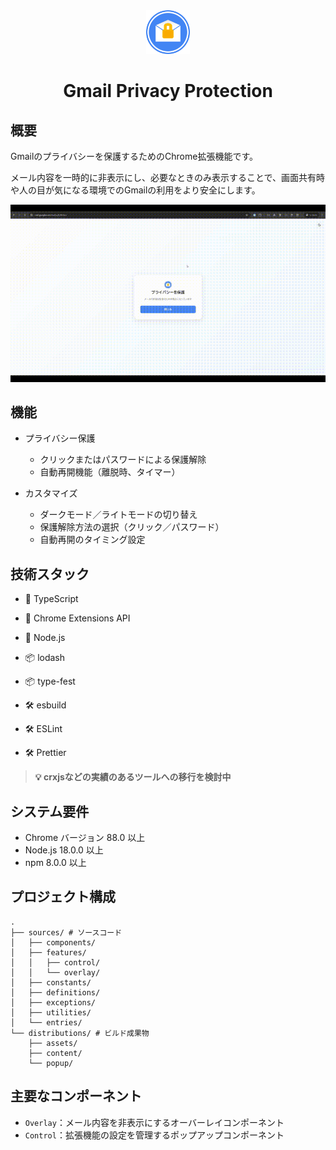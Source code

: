 <div align=center>
	<img width="70" alt="アイコン" src="sources/assets/enabled-symbols/symbol.svg" />
</div>

<div align=center>
	<h1>Gmail Privacy Protection</h1>
</div>

## 概要

Gmailのプライバシーを保護するためのChrome拡張機能です。

メール内容を一時的に非表示にし、必要なときのみ表示することで、画面共有時や人の目が気になる環境でのGmailの利用をより安全にします。

<div align="center">
  <img width="800" alt="デモ" src="sources/assets/demo.gif" />
</div>

## 機能

- プライバシー保護
  - クリックまたはパスワードによる保護解除
  - 自動再開機能（離脱時、タイマー）

- カスタマイズ
  - ダークモード／ライトモードの切り替え
  - 保護解除方法の選択（クリック／パスワード）
  - 自動再開のタイミング設定

## 技術スタック

- 🚀 TypeScript
- 🚀 Chrome Extensions API
- 🚀 Node.js

- 📦 lodash
- 📦 type-fest

- 🛠️ esbuild
- 🛠️ ESLint
- 🛠️ Prettier

> **💡 crxjsなどの実績のあるツールへの移行を検討中**

## システム要件

- Chrome バージョン 88.0 以上
- Node.js 18.0.0 以上
- npm 8.0.0 以上

## プロジェクト構成

```
.
├── sources/ # ソースコード
│   ├── components/
│   ├── features/
│   │   ├── control/
│   │   └── overlay/
│   ├── constants/
│   ├── definitions/
│   ├── exceptions/
│   ├── utilities/
│   └── entries/
└── distributions/ # ビルド成果物
    ├── assets/
    ├── content/
    └── popup/
```

## 主要なコンポーネント

- `Overlay`：メール内容を非表示にするオーバーレイコンポーネント
- `Control`：拡張機能の設定を管理するポップアップコンポーネント
